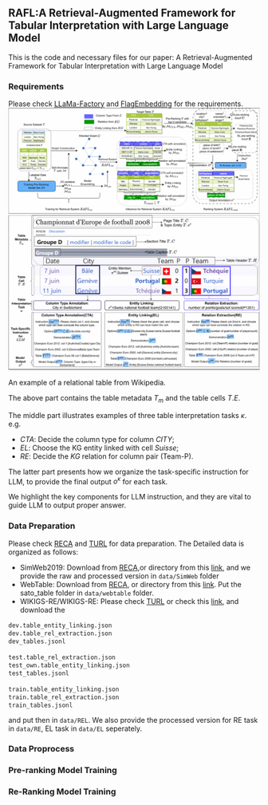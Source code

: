 ## RAFL:A Retrieval-Augmented Framework for Tabular Interpretation with Large Language Model

This is the code and necessary files for our paper: A Retrieval-Augmented Framework for Tabular Interpretation with Large Language Model

### Requirements

Please check [LLaMa-Factory](https://github.com/hiyouga/LLaMA-Factory) and [FlagEmbedding](https://github.com/FlagOpen/FlagEmbedding) for the requirements.
![image](./pic/RAFL_Flowchat.png)
![image](./pic/RAFL_Example.png)

An example of a relational table from Wikipedia. 

The above part contains the table metadata $T_m$ and the table cells $T.E$. 

The middle part illustrates examples of three table interpretation tasks $\kappa$.  e.g. 
 - *CTA*: Decide the column type for column *CITY*; 
 - *EL*: Choose the KG entity linked with cell *Suisse*; 
 - *RE*: Decide the *KG* relation for column pair (Team-P).
 
 The latter part presents how we organize the task-specific instruction for LLM, to provide the final output $o^{\kappa}$ for each task. 
 
 We highlight the key components for LLM instruction, and they are vital to guide LLM to output proper answer.

### Data Preparation

Please check [RECA](https://github.com/ysunbp/RECA-paper) and [TURL](https://github.com/sunlab-osu/TURL) for data preparation. The Detailed data is organized as follows:

- SimWeb2019: Download from [RECA](https://github.com/ysunbp/RECA-paper),or directory from this [link](https://drive.google.com/file/d/1UtSAhSjnJernYbjcB_x0l859AU5xTKDN/view),  and we provide the raw and processed version in `data/SimWeb` folder
- WebTable: Download from [RECA](https://github.com/ysunbp/RECA-paper), or directory from this [link](https://github.com/megagonlabs/sato/tree/master/table_data). Put the sato_table folder in `data/webtable` folder.
- WIKIGS-RE/WIKIGS-RE: Please check [TURL](https://github.com/sunlab-osu/TURL) or check this [link](https://buckeyemailosu-my.sharepoint.com/personal/deng_595_buckeyemail_osu_edu/_layouts/15/onedrive.aspx?ga=1&id=%2Fpersonal%2Fdeng%5F595%5Fbuckeyemail%5Fosu%5Fedu%2FDocuments%2FBuckeyeBox%20Data%2FTURL%2Fdata), and download the
```
dev.table_entity_linking.json
dev.table_rel_extraction.json
dev_tables.jsonl

test.table_rel_extraction.json
test_own.table_entity_linking.json
test_tables.jsonl

train.table_entity_linking.json
train.table_rel_extraction.json
train_tables.jsonl

```
and put then in `data/REL`. We also provide the processed version for RE task in `data/RE`, EL task in `data/EL` seperately.
### Data Proprocess
### Pre-ranking Model Training
### Re-Ranking Model Training 